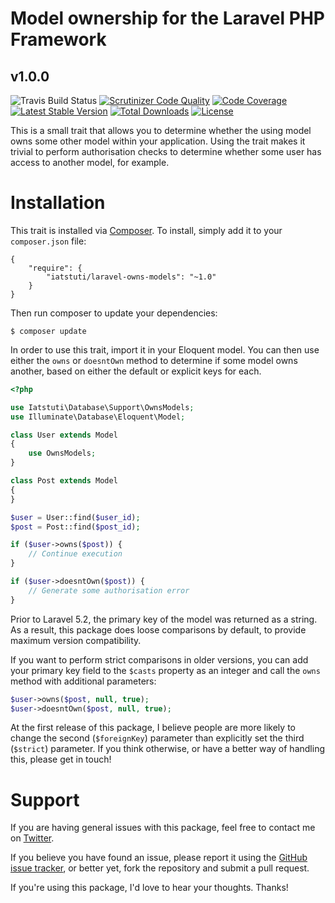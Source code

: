 # Model ownership for the Laravel PHP Framework
## v1.0.0

![Travis Build Status](https://travis-ci.org/michaeldyrynda/laravel-owns-models.svg?branch=master)
[![Scrutinizer Code Quality](https://scrutinizer-ci.com/g/michaeldyrynda/laravel-owns-models/badges/quality-score.png?b=master)](https://scrutinizer-ci.com/g/michaeldyrynda/laravel-owns-models/?branch=master)
[![Code Coverage](https://scrutinizer-ci.com/g/michaeldyrynda/laravel-owns-models/badges/coverage.png?b=master)](https://scrutinizer-ci.com/g/michaeldyrynda/laravel-owns-models/?branch=master)
[![Latest Stable Version](https://poser.pugx.org/iatstuti/laravel-owns-models/v/stable)](https://packagist.org/packages/iatstuti/laravel-owns-models)
[![Total Downloads](https://poser.pugx.org/iatstuti/laravel-owns-models/downloads)](https://packagist.org/packages/iatstuti/laravel-owns-models)
[![License](https://poser.pugx.org/iatstuti/laravel-owns-models/license)](https://packagist.org/packages/iatstuti/laravel-owns-models)

This is a small trait that allows you to determine whether the using model owns some other model within your application. Using the trait makes it trivial to perform authorisation checks to determine whether some user has access to another model, for example.

# Installation

This trait is installed via [Composer](http://getcomposer.org/). To install, simply add it to your `composer.json` file:

```
{
    "require": {
        "iatstuti/laravel-owns-models": "~1.0"
    }
}
```

Then run composer to update your dependencies:

```
$ composer update
```

In order to use this trait, import it in your Eloquent model. You can then use either the `owns` or `doesntOwn` method to determine if some model owns another, based on either the default or explicit keys for each.

```php
<?php

use Iatstuti\Database\Support\OwnsModels;
use Illuminate\Database\Eloquent\Model;

class User extends Model
{
    use OwnsModels;
}

class Post extends Model
{
}

$user = User::find($user_id);
$post = Post::find($post_id);

if ($user->owns($post)) {
    // Continue execution
}

if ($user->doesntOwn($post)) {
    // Generate some authorisation error
}
```

Prior to Laravel 5.2, the primary key of the model was returned as a string. As a result, this package does loose comparisons by default, to provide maximum version compatibility.

If you want to perform strict comparisons in older versions, you can add your primary key field to the `$casts` property as an integer and call the `owns` method with additional parameters:

```php
$user->owns($post, null, true);
$user->doesntOwn($post, null, true);
```

At the first release of this package, I believe people are more likely to change the second (`$foreignKey`) parameter than explicitly set the third (`$strict`) parameter. If you think otherwise, or have a better way of handling this, please get in touch!

# Support

If you are having general issues with this package, feel free to contact me on [Twitter](https://twitter.com/michaeldyrynda).

If you believe you have found an issue, please report it using the [GitHub issue tracker](https://github.com/michaeldyrynda/laravel-owns-models/issues), or better yet, fork the repository and submit a pull request.

If you're using this package, I'd love to hear your thoughts. Thanks!
